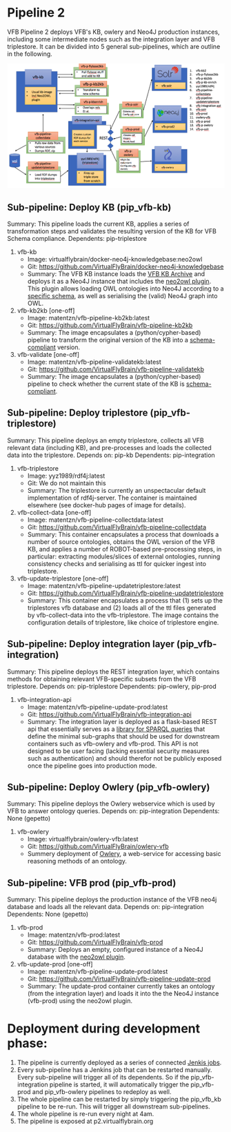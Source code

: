 # Pipeline 2

VFB Pipeline 2 deploys VFB's KB, owlery and Neo4J production instances, including some intermediate nodes such as the integration layer and VFB triplestore. It can be divided into 5 general sub-pipelines, which are outline in the following.

![Pipeline Overview](pipeline-overview.png)


## Sub-pipeline: Deploy KB (pip_vfb-kb)

Summary: This pipeline loads the current KB, applies a series of transformation steps and validates the resulting version of the KB for VFB Schema compliance.
Dependents: pip-triplestore

1. vfb-kb
   * Image: virtualflybrain/docker-neo4j-knowledgebase:neo2owl
   * Git: https://github.com/VirtualFlyBrain/docker-neo4j-knowledgebase
   * Summary: The VFB KB instance loads the [VFB KB Archive](http://data.virtualflybrain.org/archive/VFB-KB.tar.gz) and deploys it as a Neo4J instance that includes the [neo2owl plugin](https://github.com/VirtualFlyBrain/neo4j2owl). This plugin allows loading OWL ontologies into Neo4J according to a [specific schema](https://github.com/VirtualFlyBrain/neo4j2owl/blob/master/README.md), as well as serialising the (valid) Neo4J graph into OWL.
2. vfb-kb2kb [one-off]
   * Image: matentzn/vfb-pipeline-kb2kb:latest
   * Git: https://github.com/VirtualFlyBrain/vfb-pipeline-kb2kb
   * Summary: The image encapsulates a (python/cypher-based) pipeline to transform the original version of the KB into a [schema-compliant](https://github.com/VirtualFlyBrain/neo4j2owl/blob/master/README.md) version.
3. vfb-validate [one-off]
   * Image: matentzn/vfb-pipeline-validatekb:latest
   * Git: https://github.com/VirtualFlyBrain/vfb-pipeline-validatekb
   * Summary: The image encapsulates a (python/cypher-based) pipeline to check whether the current state of the KB is [schema-compliant](https://github.com/VirtualFlyBrain/neo4j2owl/blob/master/README.md).

## Sub-pipeline: Deploy triplestore (pip_vfb-triplestore)

Summary: This pipeline deploys an empty triplestore, collects all VFB relevant data (including KB), and pre-processes and loads the collected data into the triplestore.
Depends on: pip-kb
Dependents: pip-integration

1. vfb-triplestore
   * Image: yyz1989/rdf4j:latest
   * Git: We do not maintain this
   * Summary: The triplestore is currently an unspectacular default implementation of rdf4j-server. The container is maintained elsewhere (see docker-hub pages of image for details). 
2. vfb-collect-data [one-off]
   * Image: matentzn/vfb-pipeline-collectdata:latest
   * Git: https://github.com/VirtualFlyBrain/vfb-pipeline-collectdata
   * Summary: This container encapsulates a process that downloads a number of source ontologies, obtains the OWL version of the VFB KB, and applies a number of ROBOT-based pre-processing steps, in particular: extracting modules/slices of external ontologies, running consistency checks and serialising as ttl for quicker ingest into triplestore.
3. vfb-update-triplestore [one-off]
   * Image: matentzn/vfb-pipeline-updatetriplestore:latest
   * Git: https://github.com/VirtualFlyBrain/vfb-pipeline-updatetriplestore
   * Summary: This container encapsulates a process that (1) sets up the triplestores vfb database and (2) loads all of the ttl files generated by vfb-collect-data into the vfb-triplestore. The image contains the configuration details of triplestore, like choice of triplestore engine.

## Sub-pipeline: Deploy integration layer (pip_vfb-integration)

Summary: This pipeline deploys the REST integration layer, which contains methods for obtaining relevant VFB-specific subsets from the VFB triplestore.
Depends on: pip-triplestore
Dependents: pip-owlery, pip-prod

1. vfb-integration-api
   * Image: matentzn/vfb-pipeline-update-prod:latest
   * Git: https://github.com/VirtualFlyBrain/vfb-integration-api
   * Summary: The integration layer is deployed as a flask-based REST api that essentially serves as a [library for SPARQL queries](https://github.com/VirtualFlyBrain/vfb-integration-api/tree/master/web/sparql) that define the minimal sub-graphs that should be used for downstream containers such as vfb-owlery and vfb-prod. This API is not designed to be user facing (lacking essential security measures such as authentication) and should therefor not be publicly exposed once the pipeline goes into production mode.

## Sub-pipeline: Deploy Owlery (pip_vfb-owlery)

Summary: This pipeline deploys the Owlery webservice which is used by VFB to answer ontology queries.
Depends on: pip-integration
Dependents: None (gepetto)

1. vfb-owlery
   * Image: virtualflybrain/owlery-vfb:latest
   * Git: https://github.com/VirtualFlyBrain/owlery-vfb
   * Summery deployment of [Owlery](https://owlery.docs.apiary.io/#), a web-service for accessing basic reasoning methods of an ontology. 


## Sub-pipeline: VFB prod (pip_vfb-prod)

Summary: This pipeline deploys the production instance of the VFB neo4j database and loads all the relevant data.
Depends on: pip-integration
Dependents: None (gepetto)

1. vfb-prod
   * Image: matentzn/vfb-prod:latest
   * Git: https://github.com/VirtualFlyBrain/vfb-prod
   * Summary: Deploys an empty, configured instance of a Neo4J database with the [neo2owl plugin](https://github.com/VirtualFlyBrain/neo4j2owl).
2. vfb-update-prod [one-off]
   * Image: matentzn/vfb-pipeline-update-prod:latest
   * Git: https://github.com/VirtualFlyBrain/vfb-pipeline-update-prod
   * Summary: The update-prod container currently takes an ontology (from the integration layer) and loads it into the the Neo4J instance (vfb-prod) using the neo2owl plugin.

# Deployment during development phase:

1. The pipeline is currently deployed as a series of connected [Jenkis jobs](https://jenkins.virtualflybrain.org/view/pip_pipeline2/). 
1. Every sub-pipeline has a Jenkins job that can be restarted manually. Every sub-pipeline will trigger all of its dependents. So if the pip_vfb-integration pipeline is started, it will automatically trigger the pip_vfb-prod and pip_vfb-owlery pipelines to redeploy as well.  
1. The whole pipeline can be restarted by simply triggering the pip_vfb_kb pipeline to be re-run. This will trigger all downstream sub-pipelines.
1. The whole pipeline is re-run every night at 4am.
1. The pipeline is exposed at p2.virtualflybrain.org